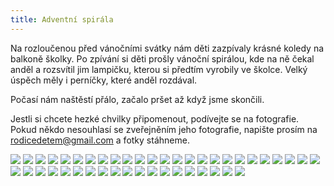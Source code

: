 ```yaml
---
title: Adventní spirála
---
```


Na rozloučenou před vánočními svátky nám děti zazpívaly krásné koledy na
balkoně školky. Po zpívání si děti prošly vánoční spirálou, kde na ně čekal
anděl a rozsvítil jim lampičku, kterou si předtím vyrobily ve školce. Velký
úspěch měly i perníčky, které anděl rozdával.

Počasí nám naštěstí přálo, začalo pršet až když jsme skončili.

Jestli si chcete hezké chvilky připomenout, podívejte se na
fotografie. Pokud někdo nesouhlasí se zveřejněním jeho fotografie, napište
prosím na rodicedetem@gmail.com a fotky stáhneme.

<script src="http://ajax.googleapis.com/ajax/libs/jquery/1.11.1/jquery.min.js"></script> <!-- 33 KB -->
<link  href="http://cdnjs.cloudflare.com/ajax/libs/fotorama/4.6.3/fotorama.css" rel="stylesheet"> <!-- 3 KB -->
<script src="http://cdnjs.cloudflare.com/ajax/libs/fotorama/4.6.3/fotorama.js"></script> <!-- 16 KB -->

<div class="fotorama" data-width="432" data-height="287" data-allowfullscreen="native">
  <img src="/assets/images/spirala/thumbs/spirala_1.jpg" data-full="/assets/images/spirala/spirala_1.jpg"/>
  <img src="/assets/images/spirala/thumbs/spirala_2.jpg" data-full="/assets/images/spirala/spirala_2.jpg"/>
  <img src="/assets/images/spirala/thumbs/spirala_3.jpg" data-full="/assets/images/spirala/spirala_3.jpg"/>
  <img src="/assets/images/spirala/thumbs/spirala_4.jpg" data-full="/assets/images/spirala/spirala_4.jpg"/>
  <img src="/assets/images/spirala/thumbs/spirala_5.jpg" data-full="/assets/images/spirala/spirala_5.jpg"/>
  <img src="/assets/images/spirala/thumbs/spirala_6.jpg" data-full="/assets/images/spirala/spirala_6.jpg"/>
  <img src="/assets/images/spirala/thumbs/spirala_7.jpg" data-full="/assets/images/spirala/spirala_7.jpg"/>
  <img src="/assets/images/spirala/thumbs/spirala_8.jpg" data-full="/assets/images/spirala/spirala_8.jpg"/>
  <img src="/assets/images/spirala/thumbs/spirala_9.jpg" data-full="/assets/images/spirala/spirala_9.jpg"/>
  <img src="/assets/images/spirala/thumbs/spirala_10.jpg" data-full="/assets/images/spirala/spirala_10.jpg"/>
  <img src="/assets/images/spirala/thumbs/spirala_11.jpg" data-full="/assets/images/spirala/spirala_11.jpg"/>
  <img src="/assets/images/spirala/thumbs/spirala_12.jpg" data-full="/assets/images/spirala/spirala_12.jpg"/>
  <img src="/assets/images/spirala/thumbs/spirala_13.jpg" data-full="/assets/images/spirala/spirala_13.jpg "/>
  <img src="/assets/images/spirala/thumbs/spirala_14.jpg" data-full="/assets/images/spirala/spirala_14.jpg"/>
  <img src="/assets/images/spirala/thumbs/spirala_15.jpg" data-full="/assets/images/spirala/spirala_15.jpg"/>
  <img src="/assets/images/spirala/thumbs/spirala_16.jpg" data-full="/assets/images/spirala/spirala_16.jpg"/>
  <img src="/assets/images/spirala/thumbs/spirala_17.jpg" data-full="/assets/images/spirala/spirala_17.jpg"/>
  <img src="/assets/images/spirala/thumbs/spirala_18.jpg" data-full="/assets/images/spirala/spirala_18.jpg"/>
  <img src="/assets/images/spirala/thumbs/spirala_19.jpg" data-full="/assets/images/spirala/spirala_19.jpg"/>
  <img src="/assets/images/spirala/thumbs/spirala_20.jpg" data-full="/assets/images/spirala/spirala_20.jpg"/>
  <img src="/assets/images/spirala/thumbs/spirala_21.jpg" data-full="/assets/images/spirala/spirala_21.jpg"/>
  <img src="/assets/images/spirala/thumbs/spirala_22.jpg" data-full="/assets/images/spirala/spirala_22.jpg"/>
  <img src="/assets/images/spirala/thumbs/spirala_23.jpg" data-full="/assets/images/spirala/spirala_23.jpg"/>
  <img src="/assets/images/spirala/thumbs/spirala_24.jpg" data-full="/assets/images/spirala/spirala_24.jpg"/>
  <img src="/assets/images/spirala/thumbs/spirala_25.jpg" data-full="/assets/images/spirala/spirala_25.jpg"/>
  <img src="/assets/images/spirala/thumbs/spirala_26.jpg" data-full="/assets/images/spirala/spirala_26.jpg"/>
  <img src="/assets/images/spirala/thumbs/spirala_27.jpg" data-full="/assets/images/spirala/spirala_27.jpg"/>
  <img src="/assets/images/spirala/thumbs/spirala_28.jpg" data-full="/assets/images/spirala/spirala_28.jpg"/>
  <img src="/assets/images/spirala/thumbs/spirala_29.jpg" data-full="/assets/images/spirala/spirala_29.jpg"/>
  <img src="/assets/images/spirala/thumbs/spirala_30.jpg" data-full="/assets/images/spirala/spirala_30.jpg"/>
  <img src="/assets/images/spirala/thumbs/spirala_31.jpg" data-full="/assets/images/spirala/spirala_31.jpg"/>
  <img src="/assets/images/spirala/thumbs/spirala_32.jpg" data-full="/assets/images/spirala/spirala_32.jpg"/>
  <img src="/assets/images/spirala/thumbs/spirala_33.jpg" data-full="/assets/images/spirala/spirala_33.jpg"/>
  <img src="/assets/images/spirala/thumbs/spirala_34.jpg" data-full="/assets/images/spirala/spirala_34.jpg"/>
  <img src="/assets/images/spirala/thumbs/spirala_35.jpg" data-full="/assets/images/spirala/spirala_35.jpg"/>
  <img src="/assets/images/spirala/thumbs/spirala_36.jpg" data-full="/assets/images/spirala/spirala_36.jpg"/>
  <img src="/assets/images/spirala/thumbs/spirala_37.jpg" data-full="/assets/images/spirala/spirala_37.jpg"/>
  <img src="/assets/images/spirala/thumbs/spirala_38.jpg" data-full="/assets/images/spirala/spirala_38.jpg"/>
  <img src="/assets/images/spirala/thumbs/spirala_39.jpg" data-full="/assets/images/spirala/spirala_39.jpg"/>
  <img src="/assets/images/spirala/thumbs/spirala_40.jpg" data-full="/assets/images/spirala/spirala_40.jpg"/>
  <img src="/assets/images/spirala/thumbs/spirala_41.jpg" data-full="/assets/images/spirala/spirala_41.jpg"/>
  <img src="/assets/images/spirala/thumbs/spirala_42.jpg" data-full="/assets/images/spirala/spirala_42.jpg"/>
  <img src="/assets/images/spirala/thumbs/spirala_43.jpg" data-full="/assets/images/spirala/spirala_43.jpg"/>
  <img src="/assets/images/spirala/thumbs/spirala_44.jpg" data-full="/assets/images/spirala/spirala_44.jpg"/>

</div>

